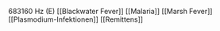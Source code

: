 683160 Hz (E)
[[Blackwater Fever]]
[[Malaria]]
[[Marsh Fever]]
[[Plasmodium-Infektionen]]
[[Remittens]]